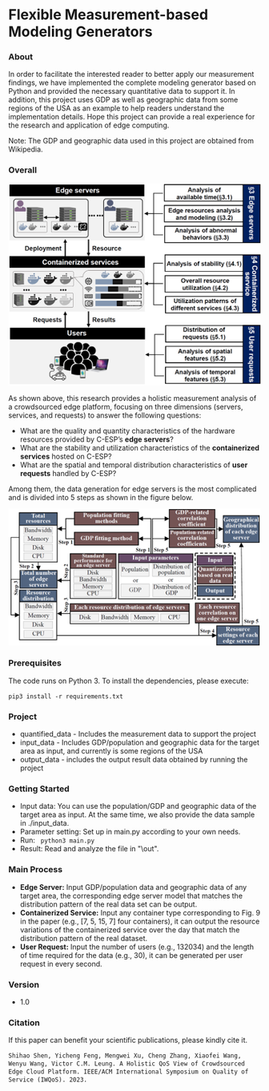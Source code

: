 # Flexible Measurement-based Modeling Generators

### About

In order to facilitate the interested reader to better apply our measurement findings, we have implemented the complete modeling generator based on Python and provided the necessary quantitative data to support it. In addition, this project uses GDP as well as geographic data from some regions of the USA as an example to help readers understand the implementation details. Hope this project can provide a real experience for the research and application of edge computing.


Note: The GDP and geographic data used in this project are obtained from Wikipedia.

### Overall

![](./fig/overall.png)

As shown above, this research provides a holistic measurement analysis of a crowdsourced edge platform, focusing on three dimensions (servers, services, and requests) to answer the following questions:

+ What are the quality and quantity characteristics of the hardware resources provided by C-ESP’s **edge servers**?
+ What are the stability and utilization characteristics of the **containerized services** hosted on C-ESP?
+ What are the spatial and temporal distribution characteristics of **user requests** handled by C-ESP?

Among them, the data generation for edge servers is the most complicated and is divided into 5 steps as shown in the figure below.

![image-20230512160859713](./fig/workflow.png)

 

### Prerequisites

The code runs on Python 3. To install the dependencies, please execute:

```
pip3 install -r requirements.txt
```



### Project

- quantified_data - Includes the measurement data to support the project
- input_data - Includes GDP/population and geographic data for the target area as input, and currently is some regions of the USA
- output_data - includes the output result data obtained by running the project

### Getting Started

* Input data: You can use the population/GDP and geographic data of the target area as input. At the same time, we also provide the data sample in ./input_data.
* Parameter setting: Set up in main.py according to your own needs.
* Run:  ` python3 main.py`
* Result: Read and analyze the file in "\out".

### Main Process

* **Edge Server:** Input GDP/population data and geographic data of any target area, the corresponding edge server model that matches the distribution pattern of the real data set can be output.
* **Containerized Service:** Input any container type corresponding to Fig. 9 in the paper (e.g., [7, 5, 15, 7] four containers), it can output the resource variations of the containerized service over the day that match the distribution pattern of the real dataset.
* **User Request:** Input the number of users (e.g., 132034) and the length of time required for the data (e.g., 30), it can be generated per user request in every second.

### Version
* 1.0

### Citation

If this paper can benefit your scientific publications, please kindly cite it.

```
Shihao Shen, Yicheng Feng, Mengwei Xu, Cheng Zhang, Xiaofei Wang, Wenyu Wang, Victor C.M. Leung. A Holistic QoS View of Crowdsourced Edge Cloud Platform. IEEE/ACM International Symposium on Quality of Service (IWQoS). 2023.
```

